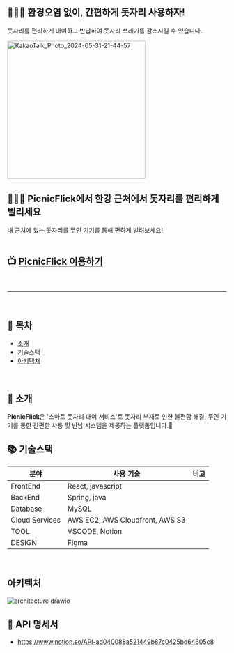 
## 🙆🏻‍♀️ 환경오염 없이, 간편하게 돗자리 사용하자!   
돗자리를 편리하게 대여하고 반납하여 돗자리 쓰레기를 감소시킬 수 있습니다.

<img width="317" alt="KakaoTalk_Photo_2024-05-31-21-44-57" src="https://github.com/Ficnicflick/Frontend-server/assets/102804323/309e0b4a-8bb4-4732-a3d8-f851ef94445d">

<br>




## 🙆🏿‍♂️ PicnicFlick에서 한강 근처에서 돗자리를 편리하게 빌리세요
내 근처에 있는 돗자리를 무인 기기를 통해 편하게 빌려보세요!   
<br>   



## 📺 [PicnicFlick 이용하기](https://picnicflick.store/)
<br>

---

<br>

## 📒 목차

- [소개](#-소개)
- [기술스택](#-기술스택)
- [아키텍처](#-아키텍처)
<br>

## 🔖 소개

**PicnicFlick**은 '스마트 돗자리 대여 서비스'로 돗자리 부재로 인한 불편함 해결, 무인 기기를 통한 간편한 사용 및 반납 시스템을 제공하는 플랫폼입니다.🌟
<br>

## 📚 기술스택

| 분야           | 사용 기술                       | 비고 |
| -------------- | ------------------------------- | ---- |
| FrontEnd       | React, javascript               |
| BackEnd        | Spring, java                         |
| Database       | MySQL             |
| Cloud Services | AWS EC2, AWS Cloudfront, AWS S3 |
| TOOL           | VSCODE, Notion           |
| DESIGN         | Figma                           |
<br>

## 아키텍처
![architecture drawio](https://github.com/Ficnicflick/Frontend-server/assets/129048011/916b3feb-98f0-4603-837d-f32f5c484eca)
<br>


## 🔖 API 명세서

- https://www.notion.so/API-ad040088a521449b87c0425bd64605c8
<br>

